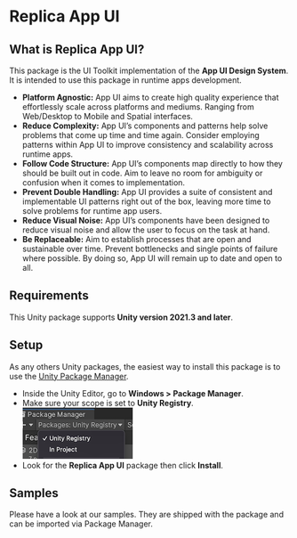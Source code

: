 # Replica App UI

## What is Replica App UI?

This package is the UI Toolkit implementation of the **App UI Design System**.
It is intended to use this package in runtime apps development.

* **Platform Agnostic:** App UI aims to create high quality experience that effortlessly scale across platforms and mediums. Ranging from Web/Desktop to Mobile and Spatial interfaces.
* **Reduce Complexity:** App UI’s components and patterns help solve problems that come up time and time again. Consider employing patterns within App UI to improve consistency and scalability across runtime apps.
* **Follow Code Structure:** App UI’s components map directly to how they should be built out in code. Aim to leave no room for ambiguity or confusion when it comes to implementation.
* **Prevent Double Handling:** App UI provides a suite of consistent and implementable UI patterns right out of the box, leaving more time to solve problems for runtime app users.
* **Reduce Visual Noise:** App UI’s components have been designed to reduce visual noise and allow the user to focus on the task at hand.
* **Be Replaceable:** Aim to establish processes that are open and sustainable over time. Prevent bottlenecks and single points of failure where possible. By doing so, App UI will remain up to date and open to all.

## Requirements

This Unity package supports **Unity version 2021.3 and later**.

## Setup

As any others Unity packages, the easiest way to install this package is to use the [Unity Package Manager](https://docs.unity3d.com/Manual/upm-ui.html).

- Inside the Unity Editor, go to **Windows > Package Manager**.
- Make sure your scope is set to **Unity Registry**.<br/>
  ![unity-registry-scope](Documentation~/images/unity-registry-scope.png)
- Look for the **Replica App UI** package then click **Install**.

## Samples

Please have a look at our samples. They are shipped with the package and can be imported via Package Manager.
